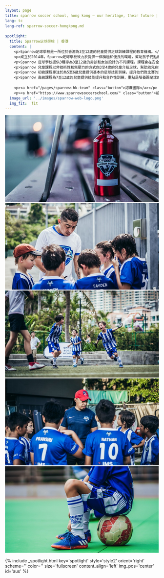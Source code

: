 ```yaml
---
layout: page
title: sparrow soccer school, hong kong — our heritage, their future | providentia education | hong kong
lang: tc
lang-ref: sparrow-soccer-hongkong.md

spotlight:
  title: Sparrow足球學校 | 香港
  content: |
    <p>Sparrow足球學校是一所位於香港為3至12歲的兒童提供足球訓練課程的教育機構。</p>
    <p>成立於2014年，Sparrow足球學校致力於提供一個積極和優良的環境，幫助孩子們點燃在場內外的激情，鼓勵孩子們自我提升和學習體育精神，使他們終身受益。</p>
    <p>Sparrow 足球學校提供3種專為3至12歲的男孩和女孩設計的不同課程。課程會在安全，積極和專業的環境下進行，旨在為學生提供愉快的體驗。</p>
    <p>Sparrow 兒童課程以非技術性和無壓力的方式向3至4歲的兒童介紹足球，幫助幼兒在精神，身體和社交方面得以發展。</p>
    <p>Sparrow 初級課程專注於為5至6歲兒童提供基本的足球技術訓練，提升他們對比賽的認知，讓他們學習基本的足球比賽規則和技巧。</p>
    <p>Sparrow 高級課程為7至12歲的兒童提供技能提升和合作性訓練，重點是培養踢足球的技巧和知識，讓兒童從中學會團隊合作。</p>

    <p><a href="/pages/sparrow-hk-team" class="button">認識團隊</a></p>
    <p><a href="https://www.sparrowsoccerschool.com/" class="button">前往網站</a></p>
  image_url: '../images/sparrow-web-logo.png'
  img_fit:  fit
---
```


<section class="banner fullscreen style5 invert orient-center content-align-center onscroll-image-fade-in">
  <!-- slider -->
  <div class="swiper-container">
    <!-- Additional required wrapper -->
    <div class="swiper-wrapper">
        <!-- Slides -->
      <div class="swiper-slide"><img src = '../images/gallery/hk/f1.png'></div>
      <div class="swiper-slide"><img src = '../images/gallery/hk/f2.jpg'></div>
      <div class="swiper-slide"><img src = '../images/gallery/hk/f4.jpg'></div>
      <div class="swiper-slide"><img src = '../images/gallery/hk/f5.jpg'></div>
      <div class="swiper-slide"><img src = '../images/gallery/hk/f6.png'></div>
    </div>
    <!-- Add Pagination -->
    <div class="swiper-pagination"></div>
    <!-- Add Arrows -->
    <div class="swiper-button-next"></div>
    <div class="swiper-button-prev"></div>
  </div>
</section>

{% include _spotlight.html key='spotlight' style='style2' orient='right' scheme='' color='' size='fullscreen' content_align='left' img_pos='center' id='aus' %}